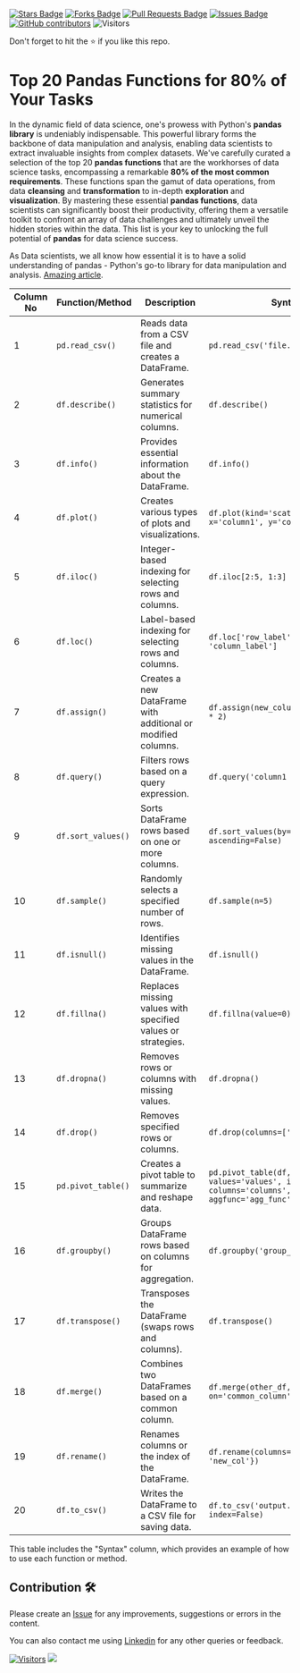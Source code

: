 <a href="https://github.com/drshahizan/python-tutorial/stargazers"><img src="https://img.shields.io/github/stars/drshahizan/python-tutorial" alt="Stars Badge"/></a>
<a href="https://github.com/drshahizan/python-tutorial/network/members"><img src="https://img.shields.io/github/forks/drshahizan/python-tutorial" alt="Forks Badge"/></a>
<a href="https://github.com/drshahizan/python-tutorial/pulls"><img src="https://img.shields.io/github/issues-pr/drshahizan/python-tutorial" alt="Pull Requests Badge"/></a>
<a href="https://github.com/drshahizan/python-tutorial/issues"><img src="https://img.shields.io/github/issues/drshahizan/python-tutorial" alt="Issues Badge"/></a>
<a href="https://github.com/drshahizan/python-tutorial/graphs/contributors"><img alt="GitHub contributors" src="https://img.shields.io/github/contributors/drshahizan/Python_Tutorial?color=2b9348"></a>
![Visitors](https://api.visitorbadge.io/api/visitors?path=https%3A%2F%2Fgithub.com%2Fdrshahizan%2Fpython-tutorial&labelColor=%23d9e3f0&countColor=%23697689&style=flat)

Don't forget to hit the :star: if you like this repo.

# Top 20 Pandas Functions for 80% of Your Tasks

In the dynamic field of data science, one's prowess with Python's **pandas library** is undeniably indispensable. This powerful library forms the backbone of data manipulation and analysis, enabling data scientists to extract invaluable insights from complex datasets. We've carefully curated a selection of the top 20 **pandas functions** that are the workhorses of data science tasks, encompassing a remarkable **80% of the most common requirements**. These functions span the gamut of data operations, from data **cleansing** and **transformation** to in-depth **exploration** and **visualization**. By mastering these essential **pandas functions**, data scientists can significantly boost their productivity, offering them a versatile toolkit to confront an array of data challenges and ultimately unveil the hidden stories within the data. This list is your key to unlocking the full potential of **pandas** for data science success.

As Data scientists, we all know how essential it is to have a solid understanding of pandas - Python's go-to library for data manipulation and analysis. [Amazing article](https://github.com/drshahizan/python-tutorial/blob/main/images/20_Pandas_Functions.pdf).

| Column No | Function/Method | Description | Syntax |
| --- | --- | --- | --- |
| 1 | `pd.read_csv()` | Reads data from a CSV file and creates a DataFrame. | `pd.read_csv('file.csv')` |
| 2 | `df.describe()` | Generates summary statistics for numerical columns. | `df.describe()` |
| 3 | `df.info()` | Provides essential information about the DataFrame. | `df.info()` |
| 4 | `df.plot()` | Creates various types of plots and visualizations. | `df.plot(kind='scatter', x='column1', y='column2')` |
| 5 | `df.iloc()` | Integer-based indexing for selecting rows and columns. | `df.iloc[2:5, 1:3]` |
| 6 | `df.loc()` | Label-based indexing for selecting rows and columns. | `df.loc['row_label', 'column_label']` |
| 7 | `df.assign()` | Creates a new DataFrame with additional or modified columns. | `df.assign(new_column=df['column1'] * 2)` |
| 8 | `df.query()` | Filters rows based on a query expression. | `df.query('column1 > 10')` |
| 9 | `df.sort_values()` | Sorts DataFrame rows based on one or more columns. | `df.sort_values(by='column1', ascending=False)` |
| 10 | `df.sample()` | Randomly selects a specified number of rows. | `df.sample(n=5)` |
| 11 | `df.isnull()` | Identifies missing values in the DataFrame. | `df.isnull()` |
| 12 | `df.fillna()` | Replaces missing values with specified values or strategies. | `df.fillna(value=0)` |
| 13 | `df.dropna()` | Removes rows or columns with missing values. | `df.dropna()` |
| 14 | `df.drop()` | Removes specified rows or columns. | `df.drop(columns=['column1'])` |
| 15 | `pd.pivot_table()` | Creates a pivot table to summarize and reshape data. | `pd.pivot_table(df, values='values', index='index', columns='columns', aggfunc='agg_func')` |
| 16 | `df.groupby()` | Groups DataFrame rows based on columns for aggregation. | `df.groupby('group_column').mean()` |
| 17 | `df.transpose()` | Transposes the DataFrame (swaps rows and columns). | `df.transpose()` |
| 18 | `df.merge()` | Combines two DataFrames based on a common column. | `df.merge(other_df, on='common_column')` |
| 19 | `df.rename()` | Renames columns or the index of the DataFrame. | `df.rename(columns={'old_col': 'new_col'})` |
| 20 | `df.to_csv()` | Writes the DataFrame to a CSV file for saving data. | `df.to_csv('output.csv', index=False)` |

This table includes the "Syntax" column, which provides an example of how to use each function or method.

## Contribution 🛠️
Please create an [Issue](https://github.com/drshahizan/python-tutorial/issues) for any improvements, suggestions or errors in the content.

You can also contact me using [Linkedin](https://www.linkedin.com/in/drshahizan/) for any other queries or feedback.

[![Visitors](https://api.visitorbadge.io/api/visitors?path=https%3A%2F%2Fgithub.com%2Fdrshahizan&labelColor=%23697689&countColor=%23555555&style=plastic)](https://visitorbadge.io/status?path=https%3A%2F%2Fgithub.com%2Fdrshahizan)
![](https://hit.yhype.me/github/profile?user_id=81284918)

